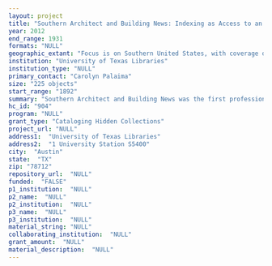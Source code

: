 ```yaml
--- 
layout: project 
title: "Southern Architect and Building News: Indexing as Access to an Early Architectural Journal"
year: 2012
end_range: 1931
formats: "NULL"
geographic_extant: "Focus is on Southern United States, with coverage of significant projects throughout the United States."
institution: "University of Texas Libraries"
institution_type: "NULL"
primary_contact: "Carolyn Palaima"
size: "225 objects"
start_range: "1892"
summary: "Southern Architect and Building News was the first professional architecture magazine published in southern United States; it ran from 1889 to 1932. As the official organ of the Southern Chapter of the American Institute of Architects, it \"promoted the work of Southern architects and likewise kept [them] informed of work their peers were undertaking\" (Mark, R., & R. C. Vaughan, 2004. The South. Westport: Greenwood Press, p. 20). Although when first published its focus was on the architectural profession, it now serves as a scholarly resource that encompasses a broad cultural and historical range. This publication is rich in local and regional architectural history not found in any other publication of its time. The articles, photography, renderings and advertising in this journal are of great value to scholars in architectural history, historic preservation, interior design, American and Southern history, business, advertising, and material culture. Over 500 issues were published but only 298 are currently available according to holdings information gathered in anticipation of this project; there is no known full run in existence. UT Libraries has the largest set of holdings for this rare journal: 225 issues, of which 96 are unique. Intellectual access to its contents remains untapped as it has yet to be indexed. Scanning was reviewed as an alternative, however full text searching could not be achieved with OCR due to older fonts and the high visual content."
hc_id: "904"
program: "NULL"
grant_type: "Cataloging Hidden Collections"
project_url: "NULL"
address1:  "University of Texas Libraries"
address2:  "1 University Station S5400"
city:  "Austin"
state:  "TX"
zip: "78712"
repository_url:  "NULL"
funded:  "FALSE"
p1_institution:  "NULL"
p2_name:  "NULL"
p2_institution:  "NULL"
p3_name:  "NULL"
p3_institution:  "NULL"
material_string: "NULL"
collaborating_institution:  "NULL"
grant_amount:  "NULL"
material_description:  "NULL"
---
```

